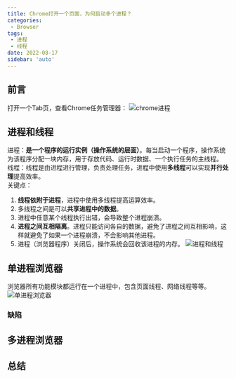 ```yaml
---
title: Chrome打开一个页面，为何启动多个进程？
categories:
 - Browser
tags:
 - 进程
 - 线程
date: 2022-08-17
sidebar: 'auto'
---
```


## 前言
打开一个Tab页，查看Chrome任务管理器：
![chrome进程](https://s2.loli.net/2022/08/17/lYfbdTNitexgnRQ.jpg)

## 进程和线程
进程：**是一个程序的运行实例（操作系统的层面）**。每当启动一个程序，操作系统为该程序分配一块内存，用于存放代码、运行时数据、一个执行任务的主线程。<br/>
线程：线程是由进程进行管理，负责处理任务，进程中使用**多线程**可以实现**并行处理**提高效率。<br/>
关键点：
1. **线程依附于进程**，进程中使用多线程提高运算效率。
2. 多线程之间是可以**共享进程中的数据**。
3. 进程中任意某个线程执行出错，会导致整个进程崩溃。
4. **进程之间互相隔离**。进程只能访问各自的数据，避免了进程之间互相影响，这样就避免了如果一个进程崩溃，不会影响其他进程。
5. 进程（浏览器程序）关闭后，操作系统会回收该进程的内存。
![进程和线程](https://s3.bmp.ovh/imgs/2022/08/18/f51ea1d9af411f9a.png)

## 单进程浏览器
浏览器所有功能模块都运行在一个进程中，包含页面线程、网络线程等等。
![单进程浏览器](https://s3.bmp.ovh/imgs/2022/08/18/f62a786a79630381.png)
### 缺陷

## 多进程浏览器

## 总结